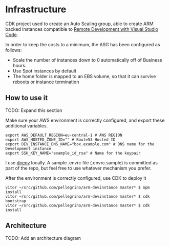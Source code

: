 # Infrastructure


CDK project used to create an Auto Scaling group, able to create ARM backed instances compatible to [Remote Development with Visual Studio Code](https://code.visualstudio.com/docs/remote/ssh). 

In order to keep the costs to a minimum, the ASG has been configured as follows:

- Scale the number of instances down to 0 automatically off of Business hours. 
- Use Spot instances by default
- The home folder is mapped to an EBS volume, so that it can survive reboots or instance termination

## How to use it

TODO: Expand this section

Make sure your AWS environment is correctly configured, and export these additional variables.

```
export AWS_DEFAULT_REGION=eu-central-1 # AWS REGION
export AWS_HOSTED_ZONE_ID="" # Route53 Hosted ID 
export DEV_INSTANCE_DNS_NAME="box.example.com" # DNS name for the Development instance
export SSH_KEY_NAME="example_id_rsa" # Name for the keypair
```

I use [direnv](https://direnv.net/) locally. A sample .envrc file (.envrc.sample) is committed as part of the repo, but feel free to use whatever mechanism you prefer.


After the environment is correctly configured, use CDK to deploy it

```
vitor ~/src/github.com/pellegrino/arm-devinstance master* $ npm install                                 
vitor ~/src/github.com/pellegrino/arm-devinstance master* $ cdk bootstrap
vitor ~/src/github.com/pellegrino/arm-devinstance master* $ cdk install
```

## Architecture

TODO: Add an architecture diagram
